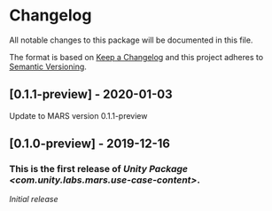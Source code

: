 # Changelog
All notable changes to this package will be documented in this file.

The format is based on [Keep a Changelog](http://keepachangelog.com/en/1.0.0/)
and this project adheres to [Semantic Versioning](http://semver.org/spec/v2.0.0.html).

## [0.1.1-preview] - 2020-01-03
Update to MARS version 0.1.1-preview

## [0.1.0-preview] - 2019-12-16

### This is the first release of *Unity Package \<com.unity.labs.mars.use-case-content\>*.

*Initial release*
